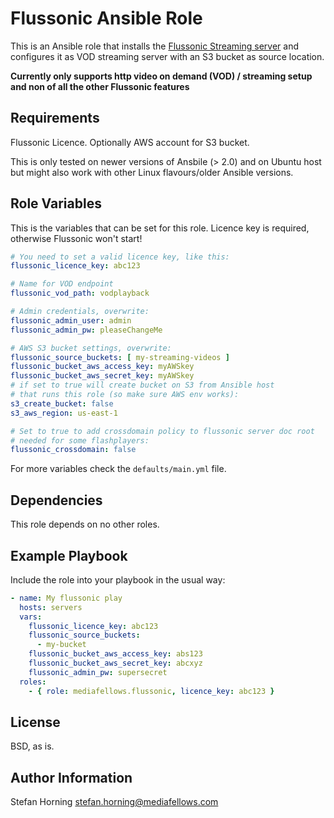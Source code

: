 # Flussonic Ansible Role
This is an Ansible role that installs the [Flussonic Streaming server](http://flussonic.com/) and configures it as VOD streaming server with an S3 bucket as source location.

**Currently only supports http video on demand (VOD) / streaming setup and non of all the other Flussonic features**

## Requirements
Flussonic Licence. Optionally AWS account for S3 bucket.

This is only tested on newer versions of Ansbile (> 2.0) and on Ubuntu host but might also work with other Linux flavours/older Ansible versions.

## Role Variables
This is the variables that can be set for this role. Licence key is required, otherwise Flussonic won't start!

```yaml
# You need to set a valid licence key, like this:
flussonic_licence_key: abc123

# Name for VOD endpoint
flussonic_vod_path: vodplayback

# Admin credentials, overwrite:
flussonic_admin_user: admin
flussonic_admin_pw: pleaseChangeMe

# AWS S3 bucket settings, overwrite:
flussonic_source_buckets: [ my-streaming-videos ]
flussonic_bucket_aws_access_key: myAWSkey
flussonic_bucket_aws_secret_key: myAWSkey
# if set to true will create bucket on S3 from Ansible host
# that runs this role (so make sure AWS env works):
s3_create_bucket: false
s3_aws_region: us-east-1

# Set to true to add crossdomain policy to flussonic server doc root
# needed for some flashplayers:
flussonic_crossdomain: false
```

For more variables check the `defaults/main.yml` file.

## Dependencies
This role depends on no other roles.

## Example Playbook
Include the role into your playbook in the usual way:

```yaml
- name: My flussonic play
  hosts: servers
  vars:
    flussonic_licence_key: abc123
    flussonic_source_buckets:
      - my-bucket
    flussonic_bucket_aws_access_key: abs123
    flussonic_bucket_aws_secret_key: abcxyz
    flussonic_admin_pw: supersecret
  roles:
    - { role: mediafellows.flussonic, licence_key: abc123 }
```

## License
BSD, as is.

## Author Information
Stefan Horning <stefan.horning@mediafellows.com>
